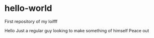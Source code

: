 # hello-world
First repository of my loifff

Hello
Just a regular guy looking to make something of himself
Peace out

